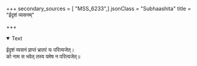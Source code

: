 +++
secondary_sources = [ "MSS_6233",]
jsonClass = "Subhaashita"
title = "ईदृशं व्यसनम्"

+++

<details open><summary>Text</summary>

ईदृशं व्यसनं प्राप्तं भ्रातरं यः परित्यजेत्।  
को नाम स भवेत् तस्य यमेष न परित्यजेत्॥
</details>
